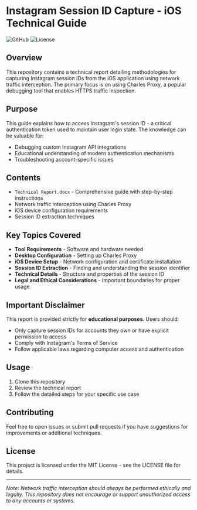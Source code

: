 # Instagram Session ID Capture - iOS Technical Guide

![GitHub](https://img.shields.io/badge/Educational_Purpose-Only-blue)
![License](https://img.shields.io/badge/License-MIT-green)

## Overview

This repository contains a technical report detailing methodologies for capturing Instagram session IDs from the iOS application using network traffic interception. The primary focus is on using Charles Proxy, a popular debugging tool that enables HTTPS traffic inspection.

## Purpose

This guide explains how to access Instagram's session ID - a critical authentication token used to maintain user login state. The knowledge can be valuable for:

- Debugging custom Instagram API integrations
- Educational understanding of modern authentication mechanisms
- Troubleshooting account-specific issues

## Contents

- `Technical Report.docx` - Comprehensive guide with step-by-step instructions
- Network traffic interception using Charles Proxy
- iOS device configuration requirements
- Session ID extraction techniques

## Key Topics Covered

- **Tool Requirements** - Software and hardware needed
- **Desktop Configuration** - Setting up Charles Proxy
- **iOS Device Setup** - Network configuration and certificate installation
- **Session ID Extraction** - Finding and understanding the session identifier
- **Technical Details** - Structure and properties of the session ID
- **Legal and Ethical Considerations** - Important boundaries for proper usage

## Important Disclaimer

This report is provided strictly for **educational purposes**. Users should:

- Only capture session IDs for accounts they own or have explicit permission to access
- Comply with Instagram's Terms of Service
- Follow applicable laws regarding computer access and authentication

## Usage

1. Clone this repository
2. Review the technical report
3. Follow the detailed steps for your specific use case

## Contributing

Feel free to open issues or submit pull requests if you have suggestions for improvements or additional techniques.

## License

This project is licensed under the MIT License - see the LICENSE file for details.

---

*Note: Network traffic interception should always be performed ethically and legally. This repository does not encourage or support unauthorized access to any accounts or systems.*
